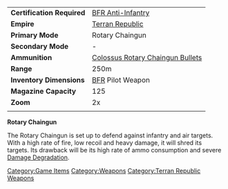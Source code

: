 |                            |                                                                                    |
| -------------------------- | ---------------------------------------------------------------------------------- |
| **Certification Required** | [BFR Anti-Infantry](BFR_Anti-Infantry.md)                               |
| **Empire**                 | [Terran Republic](Terran_Republic.md)                                   |
| **Primary Mode**           | Rotary Chaingun                                                                    |
| **Secondary Mode**         | \-                                                                                 |
| **Ammunition**             | [Colossus Rotary Chaingun Bullets](Colossus_Rotary_Chaingun_Bullets.md) |
| **Range**                  | 250m                                                                               |
| **Inventory Dimensions**   | [BFR](BFR.md) Pilot Weapon                                              |
| **Magazine Capacity**      | 125                                                                                |
| **Zoom**                   | 2x                                                                                 |
|                            |                                                                                    |

**Rotary Chaingun**

The Rotary Chaingun is set up to defend against infantry and air
targets. With a high rate of fire, low recoil and heavy damage, it will
shred its targets. Its drawback will be its high rate of ammo
consumption and severe [Damage
Degradation](Damage_Degradation.md).

[Category:Game Items](Category:Game_Items.md)
[Category:Weapons](Category:Weapons.md) [Category:Terran
Republic Weapons](Category:Terran_Republic_Weapons.md)

